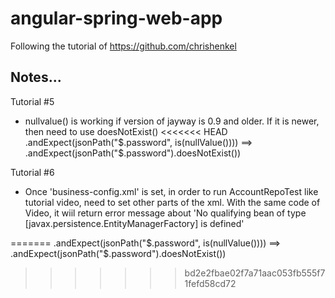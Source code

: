 # angular-spring-web-app

Following the tutorial of https://github.com/chrishenkel


Notes...
--------------------------------------------------------------------
Tutorial #5
- nullvalue() is working if version of jayway is 0.9 and older.
  If it is newer, then need to use doesNotExist()
<<<<<<< HEAD
  .andExpect(jsonPath("$.password", is(nullValue()))) ==> .andExpect(jsonPath("$.password").doesNotExist())


Tutorial #6
- Once 'business-config.xml' is set, in order to run AccountRepoTest like tutorial video, need to set other parts of the xml. With the same code of Video, it wiil return error message about 'No qualifying bean of type [javax.persistence.EntityManagerFactory] is defined'

=======
  .andExpect(jsonPath("$.password", is(nullValue()))) ==> .andExpect(jsonPath("$.password").doesNotExist())
>>>>>>> bd2e2fbae02f7a71aac053fb555f71fefd58cd72
